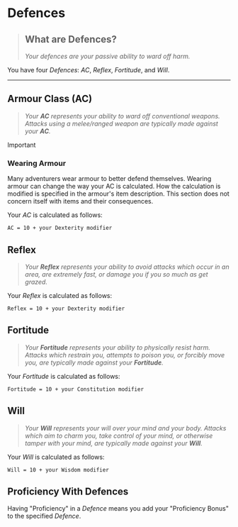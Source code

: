 # Defences

> ## What are Defences?
>
> *Your defences are your passive ability to ward off harm.*

You have four *Defences*: *AC*, *Reflex*, *Fortitude*, and *Will*.

---

## Armour Class (AC)

> *Your **AC** represents your ability to ward off conventional weapons. Attacks using a melee/ranged weapon are typically made against your **AC**.*

<span></span>

> [!IMPORTANT]
>
> ### Wearing Armour
>
> Many adventurers wear armour to better defend themselves. Wearing armour can change the way your AC is calculated. How the calculation is modified is specified in the armour's item description. This section does not concern itself with items and their consequences.

Your *AC* is calculated as follows:

`AC = 10 + your Dexterity modifier`

## Reflex

> *Your **Reflex** represents your ability to avoid attacks which occur in an area, are extremely fast, or damage you if you so much as get grazed.*

Your *Reflex* is calculated as follows:

`Reflex = 10 + your Dexterity modifier`

## Fortitude

> *Your **Fortitude** represents your ability to physically resist harm. Attacks which restrain you, attempts to poison you, or forcibly move you, are typically made against your **Fortitude**.*

Your *Fortitude* is calculated as follows:

`Fortitude = 10 + your Constitution modifier`

## Will

> *Your **Will** represents your will over your mind and your body. Attacks which aim to charm you, take control of your mind, or otherwise tamper with your mind, are typically made against your **Will**.*

Your *Will* is calculated as follows:

`Will = 10 + your Wisdom modifier`

## Proficiency With Defences

Having "Proficiency" in a *Defence* means you add your "Proficiency Bonus" to the specified *Defence*.
